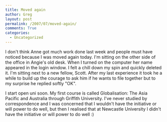 ```yaml
---
title: Moved again
author: Greg
layout: post
permalink: /2007/07/moved-again/
comments: True
categories:
  - Uncategorized
---
```

I don't think Anne got much work done last week and people must have noticed because I was moved again today. I'm sitting on the other side of the office in Angie's old desk. When I turned on the computer her name appeared in the login window. I felt a chill down my spin and quickly deleted it. I'm sitting next to a new fellow, Scott. After my last experience it took he a while to build up the courage to ask him if he wants to file together but to my surprise he replied softly "OK". 

I start open uni soon. My first course is called Globalisation: The Asia Pacific and Australia through Griffith University. I've never studied by correspondence and I was concerned that I wouldn't have the initiative or will power to do well, but then I realised that at Newcastle University I didn't have the initiative or will power to do well :)